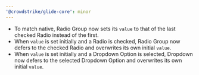 ```yaml
---
'@crowdstrike/glide-core': minor
---
```


- To match native, Radio Group now sets its `value` to that of the last checked Radio instead of the first.
- When `value` is set initially and a Radio is checked, Radio Group now defers to the checked Radio and overwrites its own initial `value`.
- When `value` is set initially and a Dropdown Option is selected, Dropdown now defers to the selected Dropdown Option and overwrites its own initial `value`.
